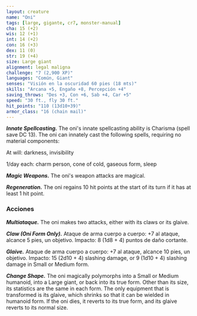 ```yaml
---
layout: creature
name: "Oni"
tags: [large, gigante, cr7, monster-manual]
cha: 15 (+2)
wis: 12 (+1)
int: 14 (+2)
con: 16 (+3)
dex: 11 (0)
str: 19 (+4)
size: Large giant
alignment: legal maligna
challenge: "7 (2,900 XP)"
languages: "Común, Giant"
senses: "Visión en la oscuridad 60 pies (18 mts)"
skills: "Arcana +5, Engaño +8, Percepción +4"
saving_throws: "Des +3, Con +6, Sab +4, Car +5"
speed: "30 ft., fly 30 ft."
hit_points: "110 (13d10+39)"
armor_class: "16 (chain mail)"
---
```


***Innate Spellcasting.*** The oni's innate spellcasting ability is Charisma (spell save DC 13). The oni can innately cast the following spells, requiring no material components:

At will: darkness, invisibility

1/day each: charm person, cone of cold, gaseous form, sleep

***Magic Weapons.*** The oni's weapon attacks are magical.

***Regeneration.*** The oni regains 10 hit points at the start of its turn if it has at least 1 hit point.

### Acciones

***Multiataque.*** The oni makes two attacks, either with its claws or its glaive.

***Claw (Oni Form Only).*** Ataque de arma cuerpo a cuerpo: +7 al ataque, alcance 5 pies, un objetivo. Impacto: 8 (1d8 + 4) puntos de daño cortante.

***Glaive.*** Ataque de arma cuerpo a cuerpo: +7 al ataque, alcance 10 pies, un objetivo. Impacto: 15 (2d10 + 4) slashing damage, or 9 (1d10 + 4) slashing damage in Small or Medium form.

***Change Shape.*** The oni magically polymorphs into a Small or Medium humanoid, into a Large giant, or back into its true form. Other than its size, its statistics are the same in each form. The only equipment that is transformed is its glaive, which shrinks so that it can be wielded in humanoid form. If the oni dies, it reverts to its true form, and its glaive reverts to its normal size.